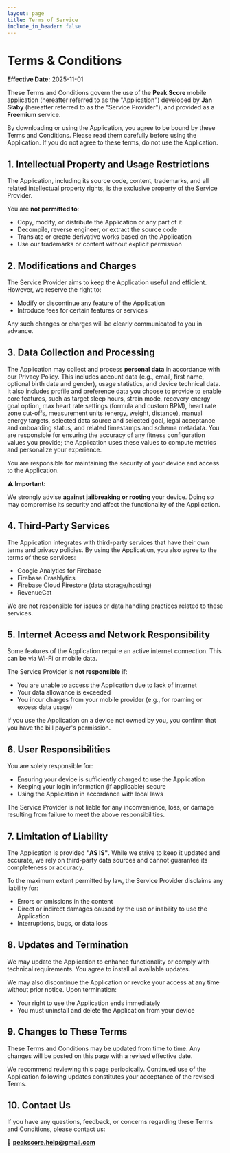 ```yaml
---
layout: page
title: Terms of Service
include_in_header: false
---
```


# Terms & Conditions
**Effective Date:** 2025-11-01

These Terms and Conditions govern the use of the **Peak Score** mobile application (hereafter referred to as the "Application") developed by **Jan Słaby** (hereafter referred to as the "Service Provider"), and provided as a **Freemium** service.

By downloading or using the Application, you agree to be bound by these Terms and Conditions. Please read them carefully before using the Application. If you do not agree to these terms, do not use the Application.


## 1. Intellectual Property and Usage Restrictions
The Application, including its source code, content, trademarks, and all related intellectual property rights, is the exclusive property of the Service Provider.

You are **not permitted to**:
* Copy, modify, or distribute the Application or any part of it
* Decompile, reverse engineer, or extract the source code
* Translate or create derivative works based on the Application
* Use our trademarks or content without explicit permission


## 2. Modifications and Charges
The Service Provider aims to keep the Application useful and efficient. However, we reserve the right to:
* Modify or discontinue any feature of the Application
* Introduce fees for certain features or services

Any such changes or charges will be clearly communicated to you in advance.


## 3. Data Collection and Processing
The Application may collect and process **personal data** in accordance with our Privacy Policy. This includes account data (e.g., email, first name, optional birth date and gender), usage statistics, and device technical data. It also includes profile and preference data you choose to provide to enable core features, such as target sleep hours, strain mode, recovery energy goal option, max heart rate settings (formula and custom BPM), heart rate zone cut-offs, measurement units (energy, weight, distance), manual energy targets, selected data source and selected goal, legal acceptance and onboarding status, and related timestamps and schema metadata.
You are responsible for ensuring the accuracy of any fitness configuration values you provide; the Application uses these values to compute metrics and personalize your experience.

You are responsible for maintaining the security of your device and access to the Application.

**⚠️ Important:**

We strongly advise **against jailbreaking or rooting** your device. Doing so may compromise its security and affect the functionality of the Application.


## 4. Third-Party Services
The Application integrates with third-party services that have their own terms and privacy policies. By using the Application, you also agree to the terms of these services:
* Google Analytics for Firebase
* Firebase Crashlytics
* Firebase Cloud Firestore (data storage/hosting)
* RevenueCat

We are not responsible for issues or data handling practices related to these services.


## 5. Internet Access and Network Responsibility
Some features of the Application require an active internet connection. This can be via Wi-Fi or mobile data.

The Service Provider is **not responsible** if:
* You are unable to access the Application due to lack of internet
* Your data allowance is exceeded
* You incur charges from your mobile provider (e.g., for roaming or excess data usage)

If you use the Application on a device not owned by you, you confirm that you have the bill payer's permission.


## 6. User Responsibilities
You are solely responsible for:
* Ensuring your device is sufficiently charged to use the Application
* Keeping your login information (if applicable) secure
* Using the Application in accordance with local laws

The Service Provider is not liable for any inconvenience, loss, or damage resulting from failure to meet the above responsibilities.


## 7. Limitation of Liability
The Application is provided **"AS IS"**. While we strive to keep it updated and accurate, we rely on third-party data sources and cannot guarantee its completeness or accuracy.

To the maximum extent permitted by law, the Service Provider disclaims any liability for:
* Errors or omissions in the content
* Direct or indirect damages caused by the use or inability to use the Application
* Interruptions, bugs, or data loss


## 8. Updates and Termination
We may update the Application to enhance functionality or comply with technical requirements. You agree to install all available updates.

We may also discontinue the Application or revoke your access at any time without prior notice. Upon termination:
* Your right to use the Application ends immediately
* You must uninstall and delete the Application from your device


## 9. Changes to These Terms
These Terms and Conditions may be updated from time to time. Any changes will be posted on this page with a revised effective date.

We recommend reviewing this page periodically. Continued use of the Application following updates constitutes your acceptance of the revised Terms.


## 10. Contact Us
If you have any questions, feedback, or concerns regarding these Terms and Conditions, please contact us:

📧 **peakscore.help@gmail.com**
